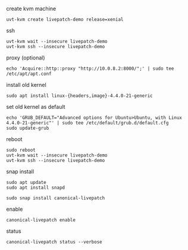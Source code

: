 create kvm machine

    uvt-kvm create livepatch-demo release=xenial

ssh

    uvt-kvm wait --insecure livepatch-demo
    uvt-kvm ssh --insecure livepatch-demo

proxy (optional)

    echo 'Acquire::http::proxy "http://10.0.8.2:8000/";' | sudo tee /etc/apt/apt.conf

install old kernel

    sudo apt install linux-{headers,image}-4.4.0-21-generic

set old kernel as default

    echo 'GRUB_DEFAULT="Advanced options for Ubuntu>Ubuntu, with Linux 4.4.0-21-generic"' | sudo tee /etc/default/grub.d/default.cfg
    sudo update-grub

reboot

    sudo reboot
    uvt-kvm wait --insecure livepatch-demo
    uvt-kvm ssh --insecure livepatch-demo

snap install

    sudo apt update
    sudo apt install snapd

    sudo snap install canonical-livepatch

enable

    canonical-livepatch enable

status

    canonical-livepatch status --verbose
